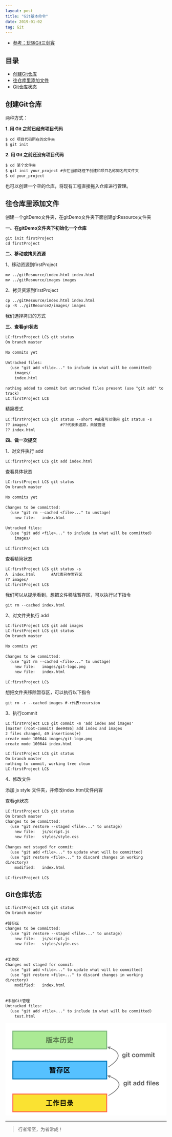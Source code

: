 ```yaml
---
layout: post
title: "Git基本命令"
date: 2019-01-02
tag: Git
---   
```


- [参考：玩转Git三剑客](https://time.geekbang.org/course/intro/100021601)






          

## 目录
* [创建Git仓库](#content1)
* [往仓库⾥添加⽂件](#content2)
* [Git仓库状态](#content3)





<!-- ************************************************ -->
## <a id="content1"></a>创建Git仓库


两种⽅式：

**1. ⽤ Git 之前已经有项⽬代码**

```
$ cd 项⽬代码所在的⽂件夹
$ git init 
```

**2. ⽤ Git 之前还没有项⽬代码**

```
$ cd 某个⽂件夹
$ git init your_project #会在当前路径下创建和项⽬名称同名的⽂件夹
$ cd your_project 
```

也可以创建一个空的仓库，将现有工程直接拖入仓库进行管理。

<!-- ************************************************ -->
## <a id="content2"></a>往仓库⾥添加⽂件

创建一个gitDemo文件夹，在gitDemo文件夹下面创建gitResource文件夹

**一、在gitDemo文件夹下初始化一个仓库**
```
git init firstProject
cd firstProject
```

**二、移动或拷贝资源**

1、移动资源到firstProject
```
mv ../gitResource/index.html index.html
mv ../gitResource/images images
```

2、拷贝资源到firstProject
```
cp ../gitResource/index.html index.html
cp -R ../gitReource2/images/ images
```

我们选择拷贝的方式

**三、查看git状态**

```
LC:firstProject LC$ git status
On branch master

No commits yet

Untracked files:
  (use "git add <file>..." to include in what will be committed)
	images/
	index.html

nothing added to commit but untracked files present (use "git add" to track)
LC:firstProject LC$ 
```

精简模式
```
LC:firstProject LC$ git status --short #或者可以使用 git status -s
?? images/              #??代表未追踪，未被管理
?? index.html
```


**四、做一次提交**

1、对文件执行 add

```
LC:firstProject LC$ git add index.html 
```

查看具体状态
```
LC:firstProject LC$ git status
On branch master

No commits yet

Changes to be committed:
  (use "git rm --cached <file>..." to unstage)
	new file:   index.html

Untracked files:
  (use "git add <file>..." to include in what will be committed)
	images/

LC:firstProject LC$ 
```

查看精简状态
```
LC:firstProject LC$ git status -s
A  index.html       #A代表已在暂存区
?? images/
LC:firstProject LC$ 
```

我们可以从提示看到，想把文件移除暂存区，可以执行以下指令
```
git rm --cached index.html
```

2、对文件夹执行 add 

```
LC:firstProject LC$ git add images
LC:firstProject LC$ git status 
On branch master

No commits yet

Changes to be committed:
  (use "git rm --cached <file>..." to unstage)
	new file:   images/git-logo.png
	new file:   index.html

LC:firstProject LC$ 
```

想把文件夹移除暂存区，可以执行以下指令

```
git rm -r --cached images #-r代表recursion
```

3、执行commit 

```
LC:firstProject LC$ git commit -m 'add index and images'
[master (root-commit) dee9486] add index and images
2 files changed, 49 insertions(+)
create mode 100644 images/git-logo.png
create mode 100644 index.html
```

```
LC:firstProject LC$ git status 
On branch master
nothing to commit, working tree clean
LC:firstProject LC$
```

4、修改文件

添加 js style 文件夹，并修改index.html文件内容

查看git状态
```
LC:firstProject LC$ git status
On branch master
Changes to be committed:
  (use "git restore --staged <file>..." to unstage)
	new file:   js/script.js
	new file:   styles/style.css

Changes not staged for commit:
  (use "git add <file>..." to update what will be committed)
  (use "git restore <file>..." to discard changes in working directory)
	modified:   index.html

LC:firstProject LC$ 
```



<!-- ************************************************ -->
## <a id="content3"></a>Git仓库状态

```
LC:firstProject LC$ git status 
On branch master

#暂存区
Changes to be committed:
  (use "git restore --staged <file>..." to unstage)
	new file:   js/script.js
	new file:   styles/style.css


#工作区
Changes not staged for commit:
  (use "git add <file>..." to update what will be committed)
  (use "git restore <file>..." to discard changes in working directory)
	modified:   index.html


#未被Git管理
Untracked files:
  (use "git add <file>..." to include in what will be committed)
	test.html
```


<img src="/images/Git/git2_0.png" alt="img">





----------
>  行者常至，为者常成！



